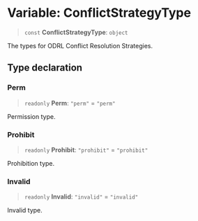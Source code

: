 # Variable: ConflictStrategyType

> `const` **ConflictStrategyType**: `object`

The types for ODRL Conflict Resolution Strategies.

## Type declaration

### Perm

> `readonly` **Perm**: `"perm"` = `"perm"`

Permission type.

### Prohibit

> `readonly` **Prohibit**: `"prohibit"` = `"prohibit"`

Prohibition type.

### Invalid

> `readonly` **Invalid**: `"invalid"` = `"invalid"`

Invalid type.
